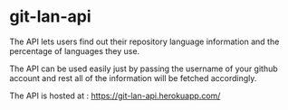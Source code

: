 # git-lan-api

The API lets users find out their repository language information and the percentage of languages they use.

The API can be used easily just by passing the username of your github account and rest all of the information will be fetched accordingly.

The API is hosted at : https://git-lan-api.herokuapp.com/

